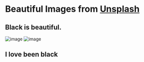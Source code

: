 # Beautiful Images from [Unsplash](https://unsplash.com/s/photos/beautiful-black-woman)

## Black is beautiful.

![image](https://user-images.githubusercontent.com/88405403/177122163-b9c35139-6c75-471f-b6e7-4e6c1a2f5196.png) ![image](https://user-images.githubusercontent.com/88405403/177122575-44e2d2c1-824b-4316-b4af-df0e30ccb90c.png)


## I love been black

